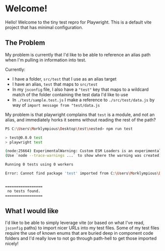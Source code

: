 # Welcome!

Hello! Welcome to the tiny test repro for Playwright. This is a default vite project that has minimal configuration. 

## The Problem

My problem is currently that I'd like to be able to reference an alias path when I'm pulling in information into test. 

Currently:

- I have a folder, `src/test` that I use as an alias target
- I have an alias, `test` that maps to `src/test`
- In my `jsconfig` file, I also have a `"test"` key that maps to a wildcard match of the folder containing the test data I'd like to use
- In `./test/sample.test.js` I make a reference to `./src/test/data.js` by way of `import message from "test/data.js`

My problem is that playwright complains that `test` is a module, and not an alias, and immediately horks it seems without reading the rest of the path?

```bash
PS C:\Users\Morklympious\Desktop\test\nested> npm run test

> test@0.0.0 test
> playwright test

(node:25664) ExperimentalWarning: Custom ESM Loaders is an experimental feature. This feature could change at any time
(Use `node --trace-warnings ...` to show where the warning was created)

Running 0 tests using 0 workers

Error: Cannot find package 'test' imported from C:\Users\Morklympious\Desktop\test\nested\test\sample.test.js


=================
 no tests found.
=================
```

## What I would like

I'd like to be able to simply leverage vite (or based on what I've read, `jsconfig` paths) to import nicer URLs into my test files. Some of my test files require the use of known enums that are buried deep in component code folders and I'd really love to not go through path-hell to get those imported nicely!